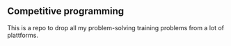 ## Competitive programming

This is a repo to drop all my problem-solving training problems from a lot of plattforms.
